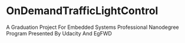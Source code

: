 # OnDemandTrafficLightControl
A Graduation Project For Embedded Systems Professional Nanodegree Program Presented By Udacity And EgFWD
